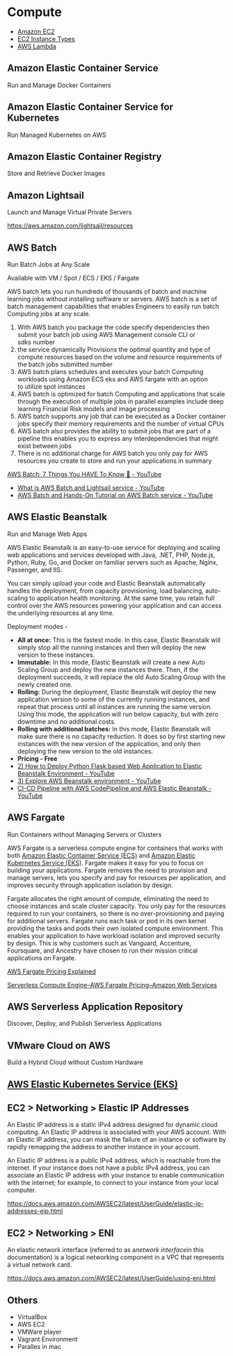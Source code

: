 # Compute

- [Amazon EC2](cloud/aws/compute/amazon-ec2.md)
- [EC2 Instance Types](cloud/aws/compute/ec2-instance-types.md)
- [AWS Lambda](cloud/aws/compute/aws-lambda.md)

## Amazon Elastic Container Service

Run and Manage Docker Containers

## Amazon Elastic Container Service for Kubernetes

Run Managed Kubernetes on AWS

## Amazon Elastic Container Registry

Store and Retrieve Docker Images

## Amazon Lightsail

Launch and Manage Virtual Private Servers

https://aws.amazon.com/lightsail/resources

## AWS Batch

Run Batch Jobs at Any Scale

Available with VM / Spot / ECS / EKS / Fargate

AWS batch lets you run hundreds of thousands of batch and machine learning jobs without installing software or servers. AWS batch is a set of batch management capabilities that enables Engineers to easily run batch Computing jobs at any scale.

1. With AWS batch you package the code specify dependencies then submit your batch job using AWS Management console CLI or sdks number
2. the service dynamically Provisions the optimal quantity and type of compute resources based on the volume and resource requirements of the batch jobs submitted number
3. AWS batch plans schedules and executes your batch Computing workloads using Amazon ECS eks and AWS fargate with an option to utilize spot instances
4. AWS batch is optimized for batch Computing and applications that scale through the execution of multiple jobs in parallel examples include deep learning Financial Risk models and image processing
5. AWS batch supports any job that can be executed as a Docker container jobs specify their memory requirements and the number of virtual CPUs
6. AWS batch also provides the ability to submit jobs that are part of a pipeline this enables you to express any interdependencies that might exist between jobs
7. There is no additional charge for AWS batch you only pay for AWS resources you create to store and run your applications in summary

[AWS Batch: 7 Things You HAVE To Know 🎯 - YouTube](https://www.youtube.com/watch?v=5SKNL9eBj3g&ab_channel=GokceDB)

- [What is AWS Batch and Lightsail service - YouTube](https://www.youtube.com/watch?v=NgyNgStkGW0&ab_channel=HiteshChoudhary)
- [AWS Batch and Hands-On Tutorial on AWS Batch service - YouTube](https://www.youtube.com/watch?v=Ym9HWYFwFS8)

## AWS Elastic Beanstalk

Run and Manage Web Apps

AWS Elastic Beanstalk is an easy-to-use service for deploying and scaling web applications and services developed with Java, .NET, PHP, Node.js, Python, Ruby, Go, and Docker on familiar servers such as Apache, Nginx, Passenger, and IIS.

You can simply upload your code and Elastic Beanstalk automatically handles the deployment, from capacity provisioning, load balancing, auto-scaling to application health monitoring. At the same time, you retain full control over the AWS resources powering your application and can access the underlying resources at any time.

Deployment modes -

- **All at once:** This is the fastest mode. In this case, Elastic Beanstalk will simply stop all the running instances and then will deploy the new version to these instances.
- **Immutable:** In this mode, Elastic Beanstalk will create a new Auto Scaling Group and deploy the new instances there. Then, if the deployment succeeds, it will replace the old Auto Scaling Group with the newly created one.
- **Rolling:** During the deployment, Elastic Beanstalk will deploy the new application version to some of the currently running instances, and repeat that process until all instances are running the same version. Using this mode, the application will run below capacity, but with zero downtime and no additional costs.
- **Rolling with additional batches:** In this mode, Elastic Beanstalk will make sure there is no capacity reduction. It does so by first starting new instances with the new version of the application, and only then deploying the new version to the old instances.
- **Pricing - Free**
- [2) How to Deploy Python Flask based Web Application to Elastic Beanstalk Environment - YouTube](https://www.youtube.com/watch?v=FaKlKCicyKQ&ab_channel=MyStudy)
- [3) Explore AWS Beanstalk environment - YouTube](https://www.youtube.com/watch?v=i9ibhRlow_0&ab_channel=MyStudy)
- [CI-CD Pipeline with AWS CodePipeline and AWS Elastic Beanstalk - YouTube](https://www.youtube.com/watch?v=k5-y92x9jV4&ab_channel=DigitalCloudTraining)

## AWS Fargate

Run Containers without Managing Servers or Clusters

AWS Fargate is a serverless compute engine for containers that works with both [Amazon Elastic Container Service (ECS)](https://aws.amazon.com/ecs/) and [Amazon Elastic Kubernetes Service (EKS)](https://aws.amazon.com/eks/). Fargate makes it easy for you to focus on building your applications. Fargate removes the need to provision and manage servers, lets you specify and pay for resources per application, and improves security through application isolation by design.

Fargate allocates the right amount of compute, eliminating the need to choose instances and scale cluster capacity. You only pay for the resources required to run your containers, so there is no over-provisioning and paying for additional servers. Fargate runs each task or pod in its own kernel providing the tasks and pods their own isolated compute environment. This enables your application to have workload isolation and improved security by design. This is why customers such as Vanguard, Accenture, Foursquare, and Ancestry have chosen to run their mission critical applications on Fargate.

[AWS Fargate Pricing Explained](https://www.vantage.sh/blog/fargate-pricing)

[Serverless Compute Engine–AWS Fargate Pricing–Amazon Web Services](https://aws.amazon.com/fargate/pricing/)

## AWS Serverless Application Repository

Discover, Deploy, and Publish Serverless Applications

## VMware Cloud on AWS

Build a Hybrid Cloud without Custom Hardware

## [AWS Elastic Kubernetes Service (EKS)](amazon-eks)

## EC2 > Networking > Elastic IP Addresses

An Elastic IP address is a static IPv4 address designed for dynamic cloud computing. An Elastic IP address is associated with your AWS account. With an Elastic IP address, you can mask the failure of an instance or software by rapidly remapping the address to another instance in your account.

An Elastic IP address is a public IPv4 address, which is reachable from the internet. If your instance does not have a public IPv4 address, you can associate an Elastic IP address with your instance to enable communication with the internet; for example, to connect to your instance from your local computer.

https://docs.aws.amazon.com/AWSEC2/latest/UserGuide/elastic-ip-addresses-eip.html

## EC2 > Networking > ENI

An elastic network interface (referred to as a*network interface*in this documentation) is a logical networking component in a VPC that represents a virtual network card.

https://docs.aws.amazon.com/AWSEC2/latest/UserGuide/using-eni.html

## Others

- VirtualBox
- AWS EC2
- VMWare player
- Vagrant Environment
- Paralles in mac
